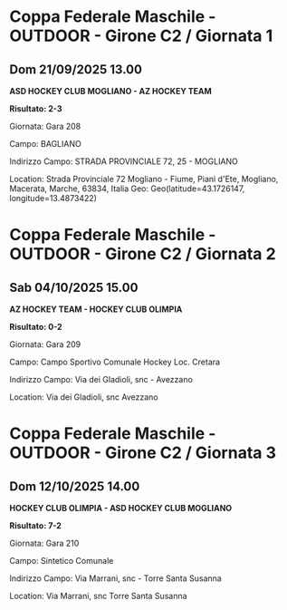 

# Coppa Federale Maschile - OUTDOOR  - Girone C2 / Giornata 1

## Dom 21/09/2025 13.00

<strong>ASD HOCKEY CLUB MOGLIANO - AZ HOCKEY TEAM</strong>

**Risultato: 2-3**

Giornata: Gara 208

Campo: BAGLIANO 

Indirizzo Campo:  STRADA PROVINCIALE 72, 25 - MOGLIANO

Location: Strada Provinciale 72 Mogliano - Fiume, Piani d'Ete, Mogliano, Macerata, Marche, 63834, Italia
Geo: Geo(latitude=43.1726147, longitude=13.4873422)



# Coppa Federale Maschile - OUTDOOR  - Girone C2 / Giornata 2

## Sab 04/10/2025 15.00

<strong>AZ HOCKEY TEAM - HOCKEY CLUB OLIMPIA</strong>

**Risultato: 0-2**

Giornata: Gara 209

Campo: Campo Sportivo Comunale Hockey Loc. Cretara 

Indirizzo Campo:  Via dei Gladioli, snc - Avezzano

Location:  Via dei Gladioli, snc Avezzano



# Coppa Federale Maschile - OUTDOOR  - Girone C2 / Giornata 3

## Dom 12/10/2025 14.00

<strong>HOCKEY CLUB OLIMPIA - ASD HOCKEY CLUB MOGLIANO</strong>

**Risultato: 7-2**

Giornata: Gara 210

Campo: Sintetico Comunale 

Indirizzo Campo:  Via Marrani, snc - Torre Santa Susanna

Location:  Via Marrani, snc Torre Santa Susanna

